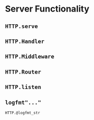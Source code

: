# Server Functionality

## `HTTP.serve`

## `HTTP.Handler`

## `HTTP.Middleware`

## `HTTP.Router`

## `HTTP.listen`

## `logfmt"..."`

```@docs
HTTP.@logfmt_str
```